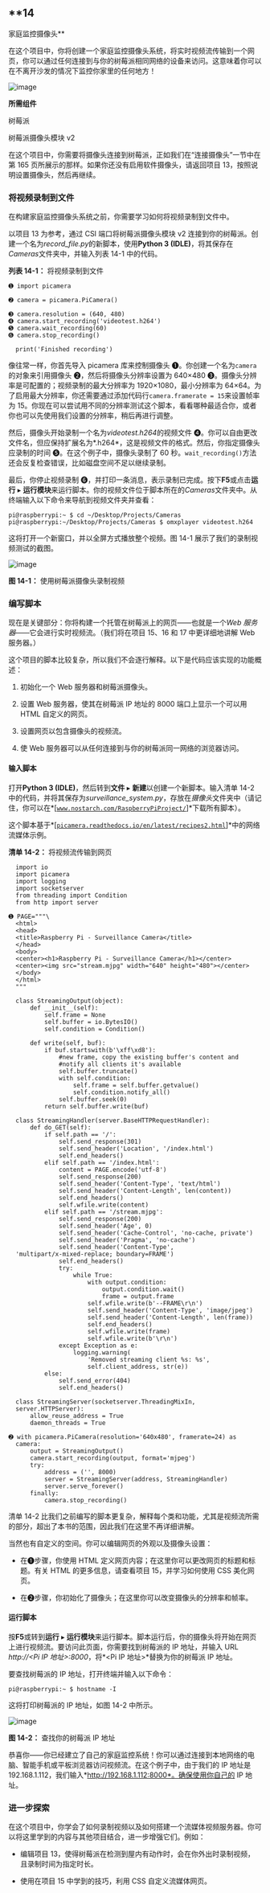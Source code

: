 ## **14

家庭监控摄像头**

在这个项目中，你将创建一个家庭监控摄像头系统，将实时视频流传输到一个网页，你可以通过任何连接到与你的树莓派相同网络的设备来访问。这意味着你可以在不离开沙发的情况下监控你家里的任何地方！

![image](img/f0172-01.jpg)

**所需组件**

树莓派

树莓派摄像头模块 v2

在这个项目中，你需要将摄像头连接到树莓派，正如我们在“连接摄像头”一节中在第 165 页所展示的那样。如果你还没有启用软件摄像头，请返回项目 13，按照说明设置摄像头，然后再继续。

### 将视频录制到文件

在构建家庭监控摄像头系统之前，你需要学习如何将视频录制到文件中。

以项目 13 为参考，通过 CSI 端口将树莓派摄像头模块 v2 连接到你的树莓派。创建一个名为*record_file.py*的新脚本，使用**Python 3 (IDLE)**，将其保存在*Cameras*文件夹中，并输入列表 14-1 中的代码。

**列表 14-1：** 将视频录制到文件

```
➊ import picamera

➋ camera = picamera.PiCamera()

➌ camera.resolution = (640, 480)
➍ camera.start_recording('videotest.h264')
➎ camera.wait_recording(60)
➏ camera.stop_recording()

  print('Finished recording')
```

像往常一样，你首先导入 picamera 库来控制摄像头 ➊。你创建一个名为`camera`的对象来引用摄像头 ➋，然后将摄像头分辨率设置为 640×480 ➌。摄像头分辨率是可配置的；视频录制的最大分辨率为 1920×1080，最小分辨率为 64×64。为了启用最大分辨率，你还需要通过添加代码行`camera.framerate = 15`来设置帧率为 15。你现在可以尝试用不同的分辨率测试这个脚本，看看哪种最适合你，或者你也可以先使用我们设置的分辨率，稍后再进行调整。

然后，摄像头开始录制一个名为*videotest.h264*的视频文件 ➍。你可以自由更改文件名，但应保持扩展名为*.h264*，这是视频文件的格式。然后，你指定摄像头应录制的时间 ➎。在这个例子中，摄像头录制了 60 秒。`wait_recording()`方法还会反复检查错误，比如磁盘空间不足以继续录制。

最后，你停止视频录制 ➏，并打印一条消息，表示录制已完成。按下**F5**或点击**运行** ▸ **运行模块**来运行脚本。你的视频文件位于脚本所在的*Cameras*文件夹中。从终端输入以下命令来导航到视频文件夹并查看：

```
pi@raspberrypi:~ $ cd ~/Desktop/Projects/Cameras
pi@raspberrypi:~/Desktop/Projects/Cameras $ omxplayer videotest.h264
```

这将打开一个新窗口，并以全屏方式播放整个视频。图 14-1 展示了我们的录制视频测试的截图。

![image](img/f0174-01.jpg)

**图 14-1：** 使用树莓派摄像头录制视频

### 编写脚本

现在是关键部分：你将构建一个托管在树莓派上的网页——也就是一个*Web 服务器*——它会进行实时视频流。（我们将在项目 15、16 和 17 中更详细地讲解 Web 服务器。）

这个项目的脚本比较复杂，所以我们不会逐行解释。以下是代码应该实现的功能概述：

1.  初始化一个 Web 服务器和树莓派摄像头。

1.  设置 Web 服务器，使其在树莓派 IP 地址的 8000 端口上显示一个可以用 HTML 自定义的网页。

1.  设置网页以包含摄像头的视频流。

1.  使 Web 服务器可以从任何连接到与你的树莓派同一网络的浏览器访问。

#### 输入脚本

打开**Python 3 (IDLE)**，然后转到**文件** ▸ **新建**以创建一个新脚本。输入清单 14-2 中的代码，并将其保存为*surveillance_system.py*，存放在*摄像头*文件夹中（请记住，你可以在*[[`www.nostarch.com/RaspberryPiProject/`](https://www.nostarch.com/RaspberryPiProject/)]*下载所有脚本）。

这个脚本基于*[[`picamera.readthedocs.io/en/latest/recipes2.html`](http://picamera.readthedocs.io/en/latest/recipes2.html)]*中的网络流媒体示例。

**清单 14-2：** 将视频流传输到网页

```
  import io
  import picamera
  import logging
  import socketserver
  from threading import Condition
  from http import server

➊ PAGE="""\
  <html>
  <head>
  <title>Raspberry Pi - Surveillance Camera</title>
  </head>
  <body>
  <center><h1>Raspberry Pi - Surveillance Camera</h1></center>
  <center><img src="stream.mjpg" width="640" height="480"></center>
  </body>
  </html>
  """

  class StreamingOutput(object):
      def __init__(self):
          self.frame = None
          self.buffer = io.BytesIO()
          self.condition = Condition()

      def write(self, buf):
          if buf.startswith(b'\xff\xd8'):
              #new frame, copy the existing buffer's content and
              #notify all clients it's available
              self.buffer.truncate()
              with self.condition:
                  self.frame = self.buffer.getvalue()
                  self.condition.notify_all()
              self.buffer.seek(0)
          return self.buffer.write(buf)

  class StreamingHandler(server.BaseHTTPRequestHandler):
      def do_GET(self):
          if self.path == '/':
              self.send_response(301)
              self.send_header('Location', '/index.html')
              self.end_headers()
          elif self.path == '/index.html':
              content = PAGE.encode('utf-8')
              self.send_response(200)
              self.send_header('Content-Type', 'text/html')
              self.send_header('Content-Length', len(content))
              self.end_headers()
              self.wfile.write(content)
          elif self.path == '/stream.mjpg':
              self.send_response(200)
              self.send_header('Age', 0)
              self.send_header('Cache-Control', 'no-cache, private')
              self.send_header('Pragma', 'no-cache')
              self.send_header('Content-Type', 
  'multipart/x-mixed-replace; boundary=FRAME')
              self.end_headers()
              try:
                  while True:
                      with output.condition:
                          output.condition.wait()
                          frame = output.frame
                      self.wfile.write(b'--FRAME\r\n')
                      self.send_header('Content-Type', 'image/jpeg')
                      self.send_header('Content-Length', len(frame))
                      self.end_headers()
                      self.wfile.write(frame)
                      self.wfile.write(b'\r\n')
              except Exception as e:
                  logging.warning(
                      'Removed streaming client %s: %s',
                      self.client_address, str(e))
          else:
              self.send_error(404)
              self.end_headers()

  class StreamingServer(socketserver.ThreadingMixIn,
  server.HTTPServer):
      allow_reuse_address = True
      daemon_threads = True

➋ with picamera.PiCamera(resolution='640x480', framerate=24) as
  camera:
      output = StreamingOutput()
      camera.start_recording(output, format='mjpeg')
      try:
          address = ('', 8000)
          server = StreamingServer(address, StreamingHandler)
          server.serve_forever()
      finally:
          camera.stop_recording()
```

清单 14-2 比我们之前编写的脚本更复杂，解释每个类和功能，尤其是视频流所需的部分，超出了本书的范围，因此我们在这里不再详细讲解。

当然也有自定义的空间。你可以编辑网页的外观以及摄像头设置：

+   在➊步骤，你使用 HTML 定义网页内容；在这里你可以更改网页的标题和标题。有关 HTML 的更多信息，请查看项目 15，并学习如何使用 CSS 美化网页。

+   在➋步骤，你初始化了摄像头；在这里你可以改变摄像头的分辨率和帧率。

#### 运行脚本

按**F5**或转到**运行** ▸ **运行模块**来运行脚本。脚本运行后，你的摄像头将开始在网页上进行视频流。要访问此页面，你需要找到树莓派的 IP 地址，并输入 URL *http://<Pi IP 地址>:8000*，将*<Pi IP 地址>*替换为你的树莓派 IP 地址。

要查找树莓派的 IP 地址，打开终端并输入以下命令：

```
pi@raspberrypi:~ $ hostname -I
```

这将打印树莓派的 IP 地址，如图 14-2 中所示。

![image](img/f0177-01.jpg)

**图 14-2：** 查找你的树莓派 IP 地址

恭喜你——你已经建立了自己的家庭监控系统！你可以通过连接到本地网络的电脑、智能手机或平板浏览器访问视频流。在这个例子中，由于我们的 IP 地址是 192.168.1.112，我们输入*http://192.168.1.112:8000*。确保使用你自己的 IP 地址。

### 进一步探索

在这个项目中，你学会了如何录制视频以及如何搭建一个流媒体视频服务器。你可以将这里学到的内容与其他项目结合，进一步增强它们。例如：

+   编辑项目 13，使得树莓派在检测到屋内有动作时，会在你外出时录制视频，且录制时间为指定时长。

+   使用在项目 15 中学到的技巧，利用 CSS 自定义流媒体网页。
